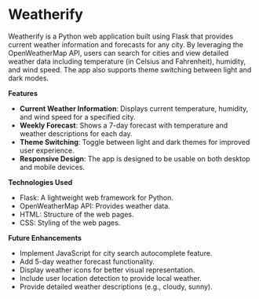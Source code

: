 # Weatherify

Weatherify is a Python web application built using Flask that provides current weather information and forecasts for any city. By leveraging the OpenWeatherMap API, users can search for cities and view detailed weather data including temperature (in Celsius and Fahrenheit), humidity, and wind speed. The app also supports theme switching between light and dark modes.

**Features**

- **Current Weather Information**: Displays current temperature, humidity, and wind speed for a specified city.
- **Weekly Forecast**: Shows a 7-day forecast with temperature and weather descriptions for each day.
- **Theme Switching**: Toggle between light and dark themes for improved user experience.
- **Responsive Design**: The app is designed to be usable on both desktop and mobile devices.

**Technologies Used**
* Flask: A lightweight web framework for Python.
* OpenWeatherMap API: Provides weather data.
* HTML: Structure of the web pages.
* CSS: Styling of the web pages.

**Future Enhancements**
* Implement JavaScript for city search autocomplete feature.
* Add 5-day weather forecast functionality.
* Display weather icons for better visual representation.
* Include user location detection to provide local weather.
* Provide detailed weather descriptions (e.g., cloudy, sunny).
